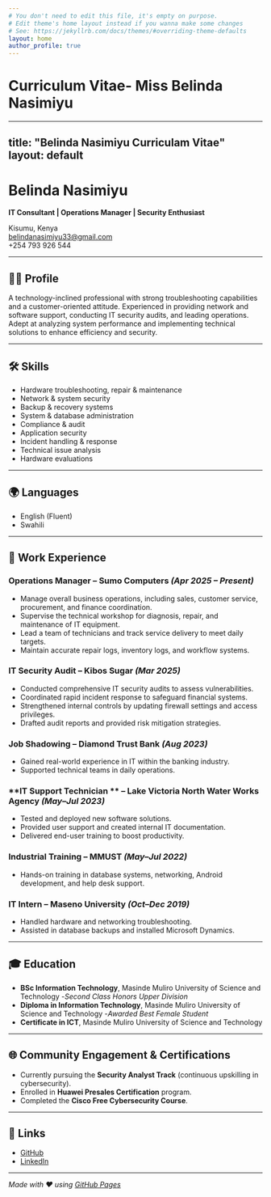 ```yaml
---
# You don't need to edit this file, it's empty on purpose.
# Edit theme's home layout instead if you wanna make some changes
# See: https://jekyllrb.com/docs/themes/#overriding-theme-defaults
layout: home
author_profile: true
---
```


# Curriculum Vitae- Miss Belinda Nasimiyu

---
title: "Belinda Nasimiyu Curriculam Vitae"
layout: default
---

# Belinda Nasimiyu

**IT Consultant | Operations Manager | Security Enthusiast**  

 Kisumu, Kenya  
[belindanasimiyu33@gmail.com](mailto:belindanasimiyu33@gmail.com)  
 +254 793 926 544  

---

## 👩‍💻 Profile
A technology-inclined professional with strong troubleshooting capabilities and a customer-oriented attitude. Experienced in providing network and software support, conducting IT security audits, and leading operations. Adept at analyzing system performance and implementing technical solutions to enhance efficiency and security.

---

## 🛠️ Skills
- Hardware troubleshooting, repair & maintenance  
- Network & system security  
- Backup & recovery systems  
- System & database administration  
- Compliance & audit  
- Application security  
- Incident handling & response  
- Technical issue analysis  
- Hardware evaluations  

---

## 🌍 Languages
- English (Fluent)  
- Swahili  

---

## 💼 Work Experience

### **Operations Manager** – Sumo Computers *(Apr 2025 – Present)*
- Manage overall business operations, including sales, customer service, procurement, and finance coordination.  
- Supervise the technical workshop for diagnosis, repair, and maintenance of IT equipment.  
- Lead a team of technicians and track service delivery to meet daily targets.  
- Maintain accurate repair logs, inventory logs, and workflow systems.  

### **IT Security Audit** – Kibos Sugar *(Mar 2025)*
- Conducted comprehensive IT security audits to assess vulnerabilities.  
- Coordinated rapid incident response to safeguard financial systems.  
- Strengthened internal controls by updating firewall settings and access privileges.  
- Drafted audit reports and provided risk mitigation strategies.  

### **Job Shadowing** – Diamond Trust Bank *(Aug 2023)*
- Gained real-world experience in IT within the banking industry.  
- Supported technical teams in daily operations.  

### **IT Support Technician ** – Lake Victoria North Water Works Agency *(May–Jul 2023)*
- Tested and deployed new software solutions.  
- Provided user support and created internal IT documentation.  
- Delivered end-user training to boost productivity.  

### **Industrial Training** – MMUST *(May–Jul 2022)*
- Hands-on training in database systems, networking, Android development, and help desk support.  

### **IT Intern** – Maseno University *(Oct–Dec 2019)*
- Handled hardware and networking troubleshooting.  
- Assisted in database backups and installed Microsoft Dynamics.  

---

## 🎓 Education
- **BSc Information Technology**, Masinde Muliro University of Science and Technology -*Second Class Honors Upper Division*
- **Diploma in Information Technology**, Masinde Muliro University of Science and Technology -*Awarded Best Female Student*
- **Certificate in ICT**, Masinde Muliro University of Science and Technology

---

## 🌐 Community Engagement & Certifications
- Currently pursuing the **Security Analyst Track** (continuous upskilling in cybersecurity).  
- Enrolled in **Huawei Presales Certification** program.  
- Completed the **Cisco Free Cybersecurity Course**.  

---

## 🔗 Links
- [GitHub](https://github.com/your-github-username)  
- [LinkedIn](https://linkedin.com/in/belinda-nasimiyu)  

---

*Made with ❤️ using [GitHub Pages](https://pages.github.com/)*
